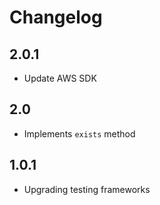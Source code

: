 Changelog
=========

2.0.1
-----
* Update AWS SDK

2.0
---
* Implements `exists` method

1.0.1
-----
* Upgrading testing frameworks

